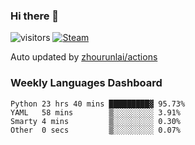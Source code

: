### Hi there 👋

![visitors](https://visitor-badge.glitch.me/badge?page_id=zhourunlai)
[![Steam](https://img.shields.io/badge/dynamic/json?label=Steam&query=%24.data.totalSubs&url=https%3A%2F%2Fapi.spencerwoo.com%2Fsubstats%2F%3Fsource%3DsteamGames%26queryKey%3D76561198285156854&suffix=%20Games&logo=steam&labelColor=134375&color=0b1a37&longCache=true)](http://steamcommunity.com/profiles/76561198285156854)

Auto updated by <a href="https://github.com/zhourunlai/zhourunlai/actions" target="_blank">zhourunlai/actions</a>

### Weekly Languages Dashboard

<!--PART:wakatime-->
```text
Python 23 hrs 40 mins █████████▓ 95.73%
YAML   58 mins        ▒░░░░░░░░░ 3.91%
Smarty 4 mins         ▒░░░░░░░░░ 0.30%
Other  0 secs         ▒░░░░░░░░░ 0.07%
```
<!--PART:wakatime-->
